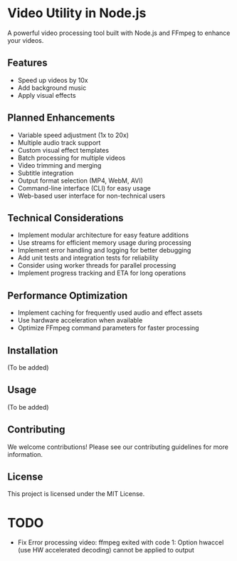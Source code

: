 # Video Utility in Node.js

A powerful video processing tool built with Node.js and FFmpeg to enhance your videos.

## Features

- Speed up videos by 10x
- Add background music
- Apply visual effects

## Planned Enhancements

- Variable speed adjustment (1x to 20x)
- Multiple audio track support
- Custom visual effect templates
- Batch processing for multiple videos
- Video trimming and merging
- Subtitle integration
- Output format selection (MP4, WebM, AVI)
- Command-line interface (CLI) for easy usage
- Web-based user interface for non-technical users

## Technical Considerations

- Implement modular architecture for easy feature additions
- Use streams for efficient memory usage during processing
- Implement error handling and logging for better debugging
- Add unit tests and integration tests for reliability
- Consider using worker threads for parallel processing
- Implement progress tracking and ETA for long operations

## Performance Optimization

- Implement caching for frequently used audio and effect assets
- Use hardware acceleration when available
- Optimize FFmpeg command parameters for faster processing

## Installation

(To be added)

## Usage

(To be added)

## Contributing

We welcome contributions! Please see our contributing guidelines for more information.

## License

This project is licensed under the MIT License.

# TODO

-   Fix Error processing video: ffmpeg exited with code 1: Option hwaccel (use HW accelerated decoding) cannot be applied to output  